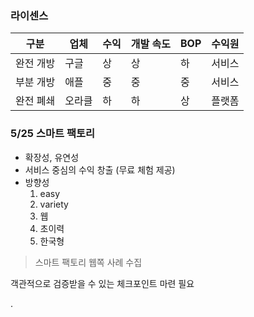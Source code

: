 ### 라이센스

구분     | 업체     | 수익     | 개발 속도 |BOP | 수익원
--------| ------- | ------- | ----|-----| ----:
완전 개방 | 구글     | 상       | 상 | 하 | 서비스
부분 개방 | 애플     | 중       | 중 | 중 | 서비스
완전 폐쇄 | 오라클    | 하      | 하 | 상 | 플랫폼


### 5/25 스마트 팩토리
  - 확장성, 유연성
  - 서비스 중심의 수익 창출 (무료 체험 제공)
  - 방향성
    1. easy
    2. variety
    3. 웹
    4. 초이력
    4. 한국형

> 스마트 팩토리 웹쪽 사례 수집

객관적으로 검증받을 수 있는 체크포인트 마련 필요







.
